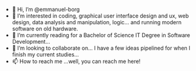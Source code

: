 - 👋 Hi, I’m @emmanuel-borg
- 👀 I’m interested in coding, graphical user interface design and ux, web design, data analysis and manipulation, logic... and running modern software on old hardware.
- 🌱 I’m currently reading for a Bachelor of Science IT Degree in Software Development...
- 💞️ I’m looking to collaborate on... I have a few ideas pipelined for when I finish my current studies...
- 📫 How to reach me ...well, you can reach me here!

<!---
emmanuel-borg/emmanuel-borg is a ✨ special ✨ repository because its `README.md` (this file) appears on your GitHub profile.
You can click the Preview link to take a look at your changes.
--->
